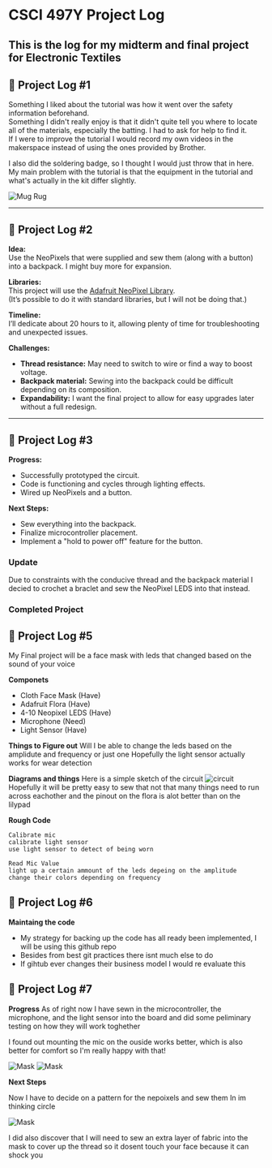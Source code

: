 # CSCI 497Y Project Log

This is the log for my midterm and final project for Electronic Textiles
---

## 📓 Project Log #1

Something I liked about the tutorial was how it went over the safety information beforehand.  
Something I didn't really enjoy is that it didn't quite tell you where to locate all of the materials, especially the batting. I had to ask for help to find it.  
If I were to improve the tutorial I would record my own videos in the makerspace instead of using the ones provided by Brother.

I also did the soldering badge, so I thought I would just throw that in here.  
My main problem with the tutorial is that the equipment in the tutorial and what's actually in the kit differ slightly.

![Mug Rug](/images/IMG_2273.png)

---

## 📓 Project Log #2

**Idea:**  
Use the NeoPixels that were supplied and sew them (along with a button) into a backpack. I might buy more for expansion.

**Libraries:**  
This project will use the [Adafruit NeoPixel Library](https://github.com/adafruit/Adafruit_NeoPixel).  
(It’s possible to do it with standard libraries, but I will not be doing that.)

**Timeline:**  
I’ll dedicate about 20 hours to it, allowing plenty of time for troubleshooting and unexpected issues.

**Challenges:**  
- **Thread resistance:** May need to switch to wire or find a way to boost voltage.
- **Backpack material:** Sewing into the backpack could be difficult depending on its composition.
- **Expandability:** I want the final project to allow for easy upgrades later without a full redesign.

---

## 📓 Project Log #3


**Progress:**  
- Successfully prototyped the circuit.
- Code is functioning and cycles through lighting effects.
- Wired up NeoPixels and a button.

**Next Steps:**  
- Sew everything into the backpack.
- Finalize microcontroller placement.
- Implement a "hold to power off" feature for the button.

### Update 
Due to constraints with the conducive thread and the backpack material I decied to crochet a braclet and sew the NeoPixel LEDS into that instead.

### Completed Project

## 📓 Project Log #5
My Final project will be a face mask with leds that changed based on the sound of your voice 

**Componets**
- Cloth Face Mask (Have)
- Adafruit Flora (Have)
- 4-10 Neopixel LEDS (Have)
- Microphone (Need)
- Light Sensor (Have)

**Things to Figure out**
Will I be able to change the leds based on the amplidute and frequency or just one
Hopefully the light sensor actually works for wear detection

**Diagrams and things**
Here is a simple sketch of the circuit 
![circuit](/images/circuit.png)
Hopefully it will be pretty easy to sew that not that many things need to run across eachother and the pinout on the flora is alot better than on the lilypad

**Rough Code**
```
Calibrate mic 
calibrate light sensor
use light sensor to detect of being worn

Read Mic Value
light up a certain ammount of the leds depeing on the amplitude 
change their colors depending on frequency

```

## 📓 Project Log #6

**Maintaing the code**
- My strategy for backing up the code has all ready been implemented, I will be using this github repo
- Besides from best git practices there isnt much else to do
- If gihtub ever changes their business model I would re evaluate this

## 📓 Project Log #7

**Progress**
As of right now I have sewn in the microcontroller, the microphone, and the light sensor into the board and did some peliminary testing on how they will work toghether

I found out mounting the mic on the ouside works better, which is also better for comfort so I'm really happy with that! 

![Mask](/images/IMG_2479.jpg)
![Mask](/images/IMG_2476.jpg)

**Next Steps**

Now I have to decide on a pattern for the nepoixels and sew them In im thinking circle 

![Mask](/images/IMG_2480.jpg)

I did also discover that I will need to sew an extra layer of fabric into the mask to cover up the thread so it dosent touch your face because it can shock you
